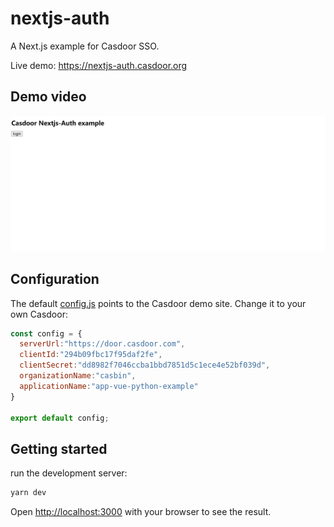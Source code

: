 nextjs-auth
=======

A Next.js example for Casdoor SSO.

Live demo: https://nextjs-auth.casdoor.org

## Demo video

![Login](./img/demo.gif)

## Configuration

The default [config.js](app/conf.js) points to the Casdoor demo site. Change it to your own Casdoor: 

```js
const config = {
  serverUrl:"https://door.casdoor.com",
  clientId:"294b09fbc17f95daf2fe",
  clientSecret:"dd8982f7046ccba1bbd7851d5c1ece4e52bf039d",
  organizationName:"casbin",
  applicationName:"app-vue-python-example"
}

export default config;
```

## Getting started

run the development server:

```bash
yarn dev
```

Open [http://localhost:3000](http://localhost:3000) with your browser to see the result.
